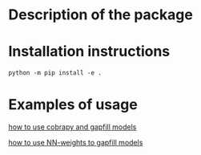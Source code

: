 
# Description of the package

# Installation instructions

`python -m pip install -e .`

# Examples of usage 

[how to use cobrapy and gapfill models](https://github.com/danielriosgarza/FastNNGapfiller/blob/main/files/examples/cobrapy.md)

[how to use NN-weights to gapfill models](https://colab.research.google.com/drive/1rNbFEUFEy_LoUhcp0R2aq3wrvqlcQAm4?usp=sharing#scrollTo=b66b7275)




